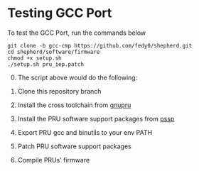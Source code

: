# Testing GCC Port

To test the GCC Port, run the commands below

```shell
git clone -b gcc-cmp https://github.com/fedy0/shepherd.git
cd shepherd/software/firmware
chmod +x setup.sh
./setup.sh pru_iep.patch
```

0. The script above would do the following:

1. Clone this repository branch

2. Install the cross toolchain from [gnupru](https://github.com/dinuxbg/gnupru.git)

3. Install the PRU software support packages from [pssp](https://github.com/dinuxbg/pru-software-support-package.git)

4. Export PRU gcc and binutils to your env PATH

5. Patch PRU software support packages

6. Compile PRUs' firmware
